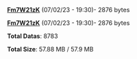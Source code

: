 [**Fm7W21zK**](/data/Fm7W21zK.txt) (07/02/23 - 19:30)- 2876 bytes

[**Fm7W21zK**](/data/Fm7W21zK.txt) (07/02/23 - 19:30)- 2876 bytes

**Total Datas**: 8783

**Total Size**: 57.88 MB / 57.9 MB